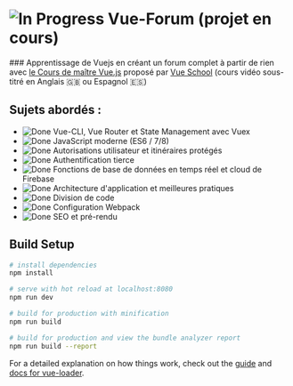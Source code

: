 # ![In Progress][In Progress] Vue-Forum (projet en cours)
[In Progress]: https://user-images.githubusercontent.com/29199184/34462881-7305ddac-ee4d-11e7-9b57-589424820da4.png "In Progress"

### Apprentissage de Vuejs en créant un forum complet à partir de rien avec [le Cours de maître Vue.js](https://vueschool.io/courses) proposé par [Vue School](https://vueschool.io/) (cours vidéo sous-titré en Anglais :uk: ou Espagnol :es:) 

[done]: https://user-images.githubusercontent.com/29199184/32275438-8385f5c0-bf0b-11e7-9406-42265f71e2bd.png "Done"
## Sujets abordés :

- ![Done][Done] Vue-CLI, Vue Router et State Management avec Vuex
- ![Done][Done] JavaScript moderne (ES6 / 7/8)
- ![Done][Done] 
Autorisations utilisateur et itinéraires protégés
- ![Done][Done] Authentification tierce
- ![Done][Done] Fonctions de base de données en temps réel et cloud de Firebase
- ![Done][Done] Architecture d'application et meilleures pratiques 
- ![Done][Done] Division de code
- ![Done][Done] Configuration Webpack
- ![Done][Done] SEO et pré-rendu



## Build Setup

``` bash
# install dependencies
npm install

# serve with hot reload at localhost:8080
npm run dev

# build for production with minification
npm run build

# build for production and view the bundle analyzer report
npm run build --report
```

For a detailed explanation on how things work, check out the [guide](http://vuejs-templates.github.io/webpack/) and [docs for vue-loader](http://vuejs.github.io/vue-loader).
